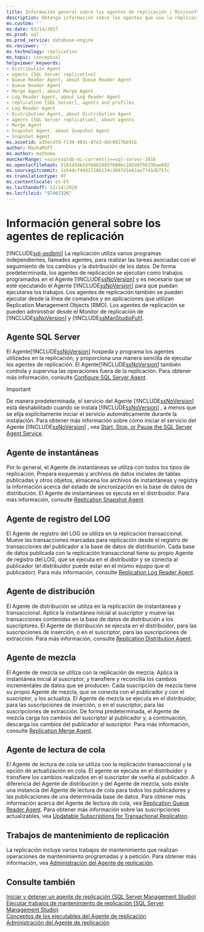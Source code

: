 ```yaml
---
title: Información general sobre los agentes de replicación | Microsoft Docs
description: Obtenga información sobre los agentes que usa la replicación de SQL Server para llevar a cabo tareas asociadas con el seguimiento de los cambios y la distribución de los datos.
ms.custom: ''
ms.date: 03/14/2017
ms.prod: sql
ms.prod_service: database-engine
ms.reviewer: ''
ms.technology: replication
ms.topic: conceptual
helpviewer_keywords:
- Distribution Agent
- agents [SQL Server replication]
- Queue Reader Agent, about Queue Reader Agent
- Queue Reader Agent
- Merge Agent, about Merge Agent
- Log Reader Agent, about Log Reader Agent
- replication [SQL Server], agents and profiles
- Log Reader Agent
- Distribution Agent, about Distribution Agent
- agents [SQL Server replication], about agents
- Merge Agent
- Snapshot Agent, about Snapshot Agent
- Snapshot Agent
ms.assetid: a35ecd7d-f130-483c-87e3-ddc8927bb91b
author: MashaMSFT
ms.author: mathoma
monikerRange: =azuresqldb-mi-current||>=sql-server-2016
ms.openlocfilehash: 5181d54b5df6463405f689bc102ddf56336ae602
ms.sourcegitcommit: 1a544cf4dd2720b124c3697d1e62ae7741db757c
ms.translationtype: HT
ms.contentlocale: es-ES
ms.lasthandoff: 12/14/2020
ms.locfileid: "97467326"
---
```

# <a name="replication-agents-overview"></a>Información general sobre los agentes de replicación
[!INCLUDE[sql-asdbmi](../../../includes/applies-to-version/sql-asdbmi.md)]
  La replicación utiliza varios programas independientes, llamados agentes, para realizar las tareas asociadas con el seguimiento de los cambios y la distribución de los datos. De forma predeterminada, los agentes de replicación se ejecutan como trabajos programados en el Agente [!INCLUDE[ssNoVersion](../../../includes/ssnoversion-md.md)] y es necesario que se esté ejecutando el Agente [!INCLUDE[ssNoVersion](../../../includes/ssnoversion-md.md)] para que puedan ejecutarse los trabajos. Los agentes de replicación también se pueden ejecutar desde la línea de comandos y en aplicaciones que utilizan Replication Management Objects (RMO). Los agentes de replicación se pueden administrar desde el Monitor de replicación de [!INCLUDE[ssNoVersion](../../../includes/ssnoversion-md.md)] y [!INCLUDE[ssManStudioFull](../../../includes/ssmanstudiofull-md.md)].  
  
## <a name="sql-server-agent"></a>Agente SQL Server  
 El Agente[!INCLUDE[ssNoVersion](../../../includes/ssnoversion-md.md)] hospeda y programa los agentes utilizados en la replicación, y proporciona una manera sencilla de ejecutar los agentes de replicación. El Agente[!INCLUDE[ssNoVersion](../../../includes/ssnoversion-md.md)] también controla y supervisa las operaciones fuera de la replicación. Para obtener más información, consulte [Configure SQL Server Agent](../../../ssms/agent/configure-sql-server-agent.md).  
  
> [!IMPORTANT]  
>  De manera predeterminada, el servicio del Agente [!INCLUDE[ssNoVersion](../../../includes/ssnoversion-md.md)] está deshabilitado cuando se instala [!INCLUDE[ssNoVersion](../../../includes/ssnoversion-md.md)] , a menos que se elija explícitamente iniciar el servicio automáticamente durante la instalación. Para obtener más información sobre cómo iniciar el servicio del Agente [!INCLUDE[ssNoVersion](../../../includes/ssnoversion-md.md)] , vea [Start, Stop, or Pause the SQL Server Agent Service](../../../ssms/agent/start-stop-or-pause-the-sql-server-agent-service.md).  
  
## <a name="snapshot-agent"></a>Agente de instantáneas  
 Por lo general, el Agente de instantáneas se utiliza con todos los tipos de replicación. Prepara esquemas y archivos de datos iniciales de tablas publicadas y otros objetos, almacena los archivos de instantáneas y registra la información acerca del estado de sincronización en la base de datos de distribución. El Agente de instantáneas se ejecuta en el distribuidor. Para más información, consulte [Replication Snapshot Agent](../../../relational-databases/replication/agents/replication-snapshot-agent.md).  
  
## <a name="log-reader-agent"></a>Agente de registro del LOG  
 El Agente de registro del LOG se utiliza en la replicación transaccional. Mueve las transacciones marcadas para replicación desde el registro de transacciones del publicador a la base de datos de distribución. Cada base de datos publicada con la replicación transaccional tiene su propio Agente de registro del LOG, que se ejecuta en el distribuidor y se conecta al publicador (el distribuidor puede estar en el mismo equipo que el publicador). Para más información, consulte [Replication Log Reader Agent](../../../relational-databases/replication/agents/replication-log-reader-agent.md).  
  
## <a name="distribution-agent"></a>Agente de distribución  
 El Agente de distribución se utiliza en la replicación de instantáneas y transaccional. Aplica la instantánea inicial al suscriptor y mueve las transacciones contenidas en la base de datos de distribución a los suscriptores. El Agente de distribución se ejecuta en el distribuidor, para las suscripciones de inserción, o en el suscriptor, para las suscripciones de extracción. Para más información, consulte [Replication Distribution Agent](../../../relational-databases/replication/agents/replication-distribution-agent.md).  
  
## <a name="merge-agent"></a>Agente de mezcla  
 El Agente de mezcla se utiliza con la replicación de mezcla. Aplica la instantánea inicial al suscriptor, y transfiere y reconcilia los cambios incrementales de datos que se producen. Cada suscripción de mezcla tiene su propio Agente de mezcla, que se conecta con el publicador y con el suscriptor, y los actualiza. El Agente de mezcla se ejecuta en el distribuidor, para las suscripciones de inserción, o en el suscriptor, para las suscripciones de extracción. De forma predeterminada, el Agente de mezcla carga los cambios del suscriptor al publicador y, a continuación, descarga los cambios del publicador al suscriptor. Para más información, consulte [Replication Merge Agent](../../../relational-databases/replication/agents/replication-merge-agent.md).  
  
## <a name="queue-reader-agent"></a>Agente de lectura de cola  
 El Agente de lectura de cola se utiliza con la replicación transaccional y la opción de actualización en cola. El agente se ejecuta en el distribuidor y transfiere los cambios realizados en el suscriptor de vuelta al publicador. A diferencia del Agente de distribución y del Agente de mezcla, solo existe una instancia del Agente de lectura de cola para todos los publicadores y las publicaciones de una determinada base de datos. Para obtener más información acerca del Agente de lectura de cola, vea [Replication Queue Reader Agent](../../../relational-databases/replication/agents/replication-queue-reader-agent.md). Para obtener más información sobre las suscripciones actualizables, vea [Updatable Subscriptions for Transactional Replication](../../../relational-databases/replication/transactional/updatable-subscriptions-for-transactional-replication.md).  
  
## <a name="replication-maintenance-jobs"></a>Trabajos de mantenimiento de replicación  
 La replicación incluye varios trabajos de mantenimiento que realizan operaciones de mantenimiento programadas y a petición. Para obtener más información, vea [Administración del Agente de replicación](../../../relational-databases/replication/agents/replication-agent-administration.md).  
  
## <a name="see-also"></a>Consulte también  
 [Iniciar y detener un agente de replicación &#40;SQL Server Management Studio&#41;](../../../relational-databases/replication/agents/start-and-stop-a-replication-agent-sql-server-management-studio.md)   
 [Ejecutar trabajos de mantenimiento de replicación &#40;SQL Server Management Studio&#41;](../../../relational-databases/replication/administration/run-replication-maintenance-jobs-sql-server-management-studio.md)   
 [Conceptos de los ejecutables del Agente de replicación](../../../relational-databases/replication/concepts/replication-agent-executables-concepts.md)   
 [Administración del Agente de replicación](../../../relational-databases/replication/agents/replication-agent-administration.md)  
  

